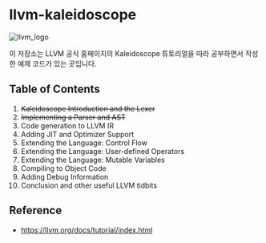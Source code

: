 # llvm-kaleidoscope
![llvm_logo](https://llvm.org/img/LLVMWyvernSmall.png)

이 저장소는 LLVM 공식 홈페이지의 Kaleidoscope 튜토리얼을 따라 공부하면서 작성한 예제 코드가 있는 곳입니다.

## Table of Contents
1. ~~Kaleidoscope Introduction and the Lexer~~
2. ~~Implementing a Parser and AST~~
3. Code generation to LLVM IR
4. Adding JIT and Optimizer Support
5. Extending the Language: Control Flow
6. Extending the Language: User-defined Operators
7. Extending the Language: Mutable Variables
8. Compiling to Object Code
9. Adding Debug Information
10. Conclusion and other useful LLVM tidbits

## Reference
- https://llvm.org/docs/tutorial/index.html